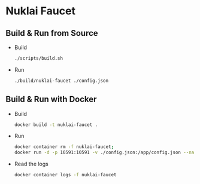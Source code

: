 # Nuklai Faucet

## Build & Run from Source

- Build

  ```bash
  ./scripts/build.sh
  ```

- Run

  ```bash
  ./build/nuklai-faucet ./config.json
  ```

## Build & Run with Docker

- Build

  ```bash
  docker build -t nuklai-faucet .
  ```

- Run

  ```bash
  docker container rm -f nuklai-faucet;
  docker run -d -p 10591:10591 -v ./config.json:/app/config.json --name nuklai-faucet nuklai-faucet;
  ```

- Read the logs

  ```bash
  docker container logs -f nuklai-faucet
  ```
